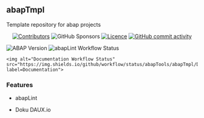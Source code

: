 <div id="top"></div>

## abapTmpl
Template repository for abap projects

<p align="center">
    <a href="https://github.com/abapTools/abapTmpl/contributors" alt="Contributors">
        <img alt="Contributors" src="https://img.shields.io/github/contributors/abapTools/abapTmpl"></a>
		<img alt="GitHub Sponsors" src="https://img.shields.io/github/sponsors/abapTools">
	<a href="https://github.com/abapTools/abapTmpl/blob/master/LICENSE" alt="Licence">
		<img alt="Licence" src="https://img.shields.io/github/license/abapTools/abapTmpl?label=MIT"></a>
	<a href="https://github.com/abapTools/abapTmpl/pulse" alt="Activity">
		<img alt="GitHub commit activity" src="https://img.shields.io/github/commit-activity/m/abapTools/abapTmpl"></a>
</p>	
<img alt="ABAP Version" src="https://img.shields.io/badge/ABAP%20-7.50-brightgreen">	<img alt="abapLint Workflow Status" src="https://img.shields.io/github/workflow/status/abapTools/abapTmpl/abaplint?label=abaplint">
<p align="center">
	
	<img alt="Documentation Workflow Status" src="https://img.shields.io/github/workflow/status/abapTools/abapTmpl/Documentation?label=Documentation">
</p>


### Features

- abapLint

- Doku DAUX.io

